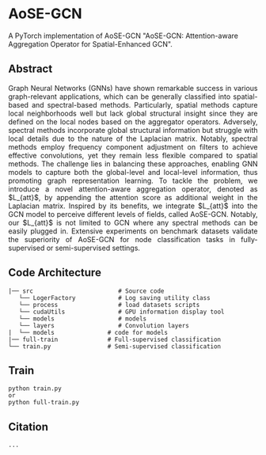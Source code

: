 # AoSE-GCN
A PyTorch implementation of AoSE-GCN "AoSE-GCN: Attention-aware Aggregation Operator for Spatial-Enhanced GCN".

## Abstract
<p align="justify">
Graph Neural Networks (GNNs) have shown remarkable success in various graph-relevant applications, which can be generally classified into spatial-based and spectral-based methods. Particularly, spatial methods capture local neighborhoods well but lack global structural insight since they are defined on the local nodes based on the aggregator operators. Adversely, spectral methods incorporate global structural information but struggle with local details due to the nature of the Laplacian matrix. Notably, spectral methods employ frequency component adjustment on filters to achieve effective convolutions, yet they remain less flexible compared to spatial methods. The challenge lies in balancing these approaches, enabling GNN models to capture both the global-level and local-level information, thus promoting graph representation learning. To tackle the problem, we introduce a novel attention-aware aggregation operator, denoted as $L_{att}$, by appending the attention score as additional weight in the Laplacian matrix. Inspired by its benefits, we integrate $L_{att}$ into the GCN model to perceive different levels of fields, called AoSE-GCN. Notably, our $L_{att}$ is not limited to GCN where any spectral methods can be easily plugged in. Extensive experiments on benchmark datasets validate the superiority of AoSE-GCN for node classification tasks in fully-supervised or semi-supervised settings.</p>

## Code Architecture
```
|── src                        # Source code
   └── LogerFactory            # Log saving utility class
   └── process                 # load datasets scripts
   └── cudaUtils               # GPU information display tool
   └── models                  # models
   └── layers                  # Convolution layers
|  └── models               # code for models
|── full-train              # Full-supervised classification
└── train.py                # Semi-supervised classification
```

##  Train 
```
python train.py
or
python full-train.py 
```

## Citation
```
...
```